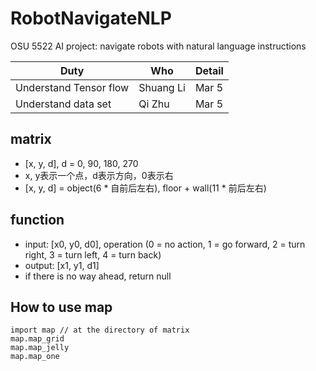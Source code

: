 # RobotNavigateNLP
OSU 5522 AI project: navigate robots with natural language instructions

Duty | Who | Detail
------------ | ------------- | ------------
Understand Tensor flow | Shuang Li  | Mar 5 
Understand data set | Qi Zhu  | Mar 5

## matrix
- [x, y, d], d = 0, 90, 180, 270
- x, y表示一个点，d表示方向，0表示右
- [x, y, d] = object(6 * 自前后左右), floor + wall(11 * 前后左右) 

## function
- input: [x0, y0, d0], operation (0 = no action, 1 = go forward, 2 = turn right, 3 = turn left, 4 = turn back)
- output: [x1, y1, d1]
- if there is no way ahead, return null

## How to use map
```
import map // at the directory of matrix
map.map_grid
map.map_jelly
map.map_one
```